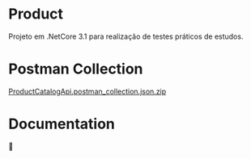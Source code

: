 # Product
Projeto em .NetCore 3.1 para realização de testes práticos de estudos.

# Postman Collection

[ProductCatalogApi.postman_collection.json.zip](https://github.com/LuanFreitasRibeiro/Product/files/6602756/ProductCatalogApi.postman_collection.json.zip)

# Documentation
:construction:
